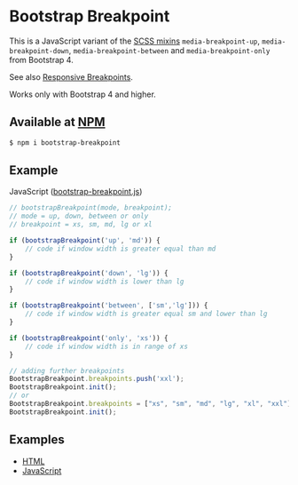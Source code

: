 # Bootstrap Breakpoint

This is a JavaScript variant of the [SCSS mixins](https://github.com/twbs/bootstrap/blob/v4-dev/scss/mixins/_breakpoints.scss) `media-breakpoint-up`, `media-breakpoint-down`, `media-breakpoint-between` and `media-breakpoint-only` from Bootstrap 4.

See also [Responsive Breakpoints](https://getbootstrap.com/docs/4.1/layout/overview/#responsive-breakpoints).

Works only with Bootstrap 4 and higher.

## Available at [NPM](https://www.npmjs.com/package/bootstrap-breakpoint)

```bash
$ npm i bootstrap-breakpoint
```

## Example

JavaScript ([bootstrap-breakpoint.js](https://github.com/InsanityMeetsHH/bootstrap-breakpoint/blob/master/src/js/bootstrap-breakpoint.js))
```js
// bootstrapBreakpoint(mode, breakpoint);
// mode = up, down, between or only
// breakpoint = xs, sm, md, lg or xl

if (bootstrapBreakpoint('up', 'md')) {
    // code if window width is greater equal than md
}

if (bootstrapBreakpoint('down', 'lg')) {
    // code if window width is lower than lg
}

if (bootstrapBreakpoint('between', ['sm','lg'])) {
    // code if window width is greater equal sm and lower than lg
}

if (bootstrapBreakpoint('only', 'xs')) {
    // code if window width is in range of xs
}

// adding further breakpoints
BootstrapBreakpoint.breakpoints.push('xxl');
BootstrapBreakpoint.init();
// or 
BootstrapBreakpoint.breakpoints = ["xs", "sm", "md", "lg", "xl", "xxl"];
BootstrapBreakpoint.init();
```

## Examples
* [HTML](https://github.com/InsanityMeetsHH/bootstrap-breakpoint/blob/master/example/index.html)
* [JavaScript](https://github.com/InsanityMeetsHH/bootstrap-breakpoint/blob/master/example/js/scripts.js)
